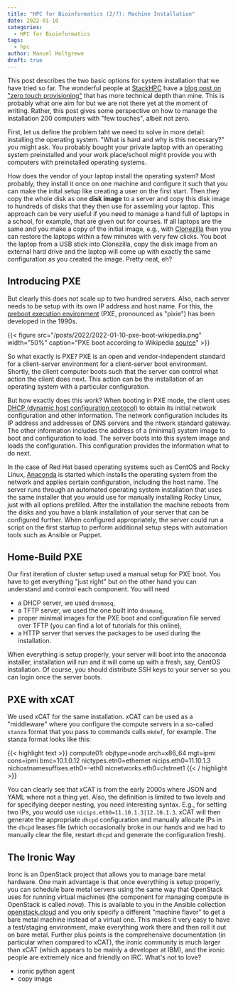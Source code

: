 ```yaml
---
title: "HPC for Bioinformatics (2/?): Machine Installation"
date: 2022-01-10
categories:
  - HPC for Bioinformatics
tags:
  - hpc
author: Manuel Holtgrewe
draft: true
---
```


This post describes the two basic options for system installation that we have tried so far.
The wonderful people at [StackHPC](https://www.stackhpc.com) have a [blog post on "zero touch provisioning"](https://www.stackhpc.com/ironic-idrac-ztp.html) that has more technical depth than mine.
This is probably what one aim for but we are not there yet at the moment of writing.
Rather, this post gives some perspective on how to manage the installation 200 computers with "few touches", albeit not zero.

First, let us define the problem taht we need to solve in more detail: installing the operating system.
"What is hard and why is this necessary?" you might ask.
You probably bought your private laptop with an operating system preinstalled and your work place/school might provide you with computers with preinstalled operating systems.

How does the vendor of your laptop install the operating system?
Most probably, they install it once on one machine and configure it such that you can make the inital setup like creating a user on the first start.
Then they copy the whole disk as one **disk image** to a server and copy this disk image to hundreds of disks that they then use for assemling your laptop.
This approach can be very useful if you need to manage a hand full of laptops in a school, for example, that are given out for courses.
If all laptops are the same and you make a copy of the initial image, e.g., with [Clonezilla](https://clonezilla.org/) then you can restore the laptops within a few minutes with very few clicks.
You boot the laptop from a USB stick into Clonezilla, copy the disk image from an external hard drive and the laptop will come up with exactly the same configuration as you created the image.
Pretty neat, eh?

## Introducing PXE

But clearly this does not scale up to two hundred servers.
Also, each server needs to be setup with its own IP address and host name.
For this, the [preboot execution environment](https://en.wikipedia.org/wiki/Preboot_Execution_Environment) (PXE, pronounced as "pixie") has been developed in the 1990s.

{{< figure src="/posts/2022/2022-01-10-pxe-boot-wikipedia.png" width="50%" caption="PXE boot according to Wikipedia [source](https://en.wikipedia.org/wiki/File:PXE_diagram.png)" >}}

So what exactly is PXE?
PXE is an open and vendor-independent standard for a client-server environment for a client-server boot environment.
Shortly, the client computer boots such that the server can control what action the client does next.
This action can be the installation of an operating system with a particular configuration.

But how exactly does this work?
When booting in PXE mode, the client uses [DHCP (dynamic host configuration protocol)](https://en.wikipedia.org/wiki/Dynamic_Host_Configuration_Protocol) to obtain its initial network configuration and other information.
The network configuration includes its IP address and addresses of DNS servers and the ntwork standard gateway.
The other information includes the address of a (minimal) system image to boot and configuration to load.
The server boots into this system image and loads the configuration.
This configuration provides the information what to do next.

In the case of Red Hat based operating systems such as CentOS and Rocky Linux, [Anaconda](https://en.wikipedia.org/wiki/Anaconda_(installer)) is started which installs the operating system from the network and applies certain configuration, including the host name.
The server runs through an automated operating system installation that uses the same installer that you would use for manually installing Rocky Linux, just with all options prefilled.
After the installation the machine reboots from the disks and you have a blank installation of your server that can be configured further.
When configured appropriately, the server could run a script on the first startup to perform additional setup steps with automation tools such as Ansible or Puppet.

## Home-Build PXE

Our first iteration of cluster setup used a manual setup for PXE boot.
You have to get everything "just right" but on the other hand you can understand and control each component.
You will need

- a DHCP server, we used `dnsmasq`,
- a TFTP server, we used the one built into `dnsmasq`,
- proper minimal images for the PXE boot and configuration file served over TFTP (you can find a lot of tutorials for this online),
- a HTTP server that serves the packages to be used during the installation.

When everything is setup properly, your server will boot into the anaconda installer, installation will run and it will come up with a fresh, say, CentOS installation.
Of course, you should distribute SSH keys to your server so you can login once the server boots.

## PXE with xCAT

We used xCAT for the same installation.
xCAT can be used as a "middleware" where you configure the compute servers in a so-called `stanza` format that you pass to commands calls `mkdef`, for example.
The stanza format looks like this:

{{< highlight text >}}
compute01:
    objtype=node
    arch=x86_64
    mgt=ipmi
    cons=ipmi
    bmc=10.1.0.12
    nictypes.etn0=ethernet
    nicips.eth0=11.10.1.3
    nichostnamesuffixes.eth0=-eth0
    nicnetworks.eth0=clstrnet1
{{< / highlight >}}

You can clearly see that xCAT is from the early 2000s where JSON and YAML where not a thing yet.
Also, the definition is limited to two levels and for specifying deeper nesting, you need interesting syntax.
E.g., for setting two IPs, you would use `nicips.eth0=11.10.1.3|12.10.1.3`.
xCAT will then generate the appropriate `dhcpd` configuration and manually allocate IPs in the `dhcpd` leases file (which occasionally broke in our hands and we had to manually clear the file, restart `dhcpd` and generate the configuration fresh).

## The Ironic Way

Ironc is an OpenStack project that allows you to manage bare metal hardware.
One main advantage is that once everything is setup properly, you can schedule bare metal servers using the same way that OpenStack uses for running virtual machines (the component for managing compute in OpenStack is called *nova*).
This is available to you in the Ansible collection [openstack.cloud](https://docs.openstack.org/openstack-ansible/latest/) and you only specify a different "machine flavor" to get a bare metal machine instead of a virtual one.
This makes it very easy to have a test/staging environment, make everything work there and then roll it out on bare metal.
Further plus points is the comprehensive documentation (in particular when compared to xCAT), the ironic community is much larger than xCAT (which appears to be mainly a developer at IBM), and the ironic people are extremely nice and friendly on IRC.
What's not to love?

- ironic python agent
- copy image
